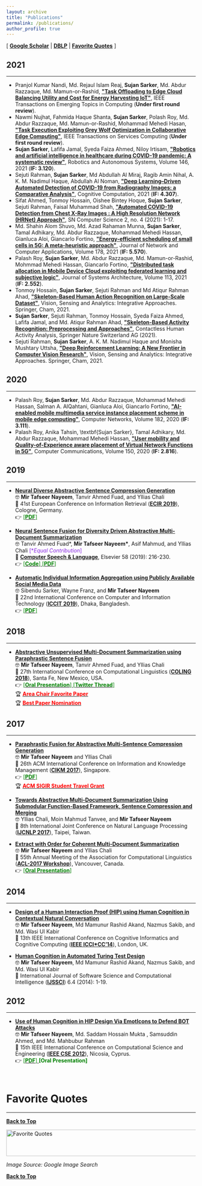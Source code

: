 ```yaml
---
layout: archive
title: "Publications"
permalink: /publications/
author_profile: true
---
```


[ [**Google Scholar**](https://scholar.google.com/citations?hl=en&user=uCSts6gAAAAJ&view_op=list_works&sortby=pubdate) \| [**DBLP**](https://dblp.org/pid/183/5530.html) \| [**Favorite Quotes**](#) ]

## 2021
-----------
* Pranjol Kumar Nandi, Md. Rejaul Islam Reaj, **Sujan Sarker**, Md. Abdur Razzaque, Md. Mamun-or-Rashid, [**"Task Offloading to Edge Cloud Balancing Utility and Cost for Energy Harvesting IoT"**](#), IEEE Transactions on Emerging Topics in Computing (**Under first round review**).
* Nawmi Nujhat, Fahmida Haque Shanta, **Sujan Sarker**, Polash Roy, Md. Abdur Razzaque, Md. Mamun-or-Rashid, Mohammad Mehedi Hasan, [**"Task Execution Exploiting Grey Wolf Optimization in Collaborative Edge Computing"**](#), IEEE Transactions on Services Computing (**Under first round review**).
* **Sujan Sarker**, Lafifa Jamal, Syeda Faiza Ahmed, Niloy Irtisam, [**"Robotics and artificial intelligence in healthcare during COVID-19 pandemic: A systematic review"**](https://www.sciencedirect.com/science/article/pii/S0921889021001871), Robotics and Autonomous Systems, Volume 146, 2021 (**IF: 3.120**).
* Sejuti Rahman, **Sujan Sarker**, Md Abdullah Al Miraj, Ragib Amin Nihal, A. K. M. Nadimul Haque, Abdullah Al Noman, [**"Deep Learning–Driven Automated Detection of COVID-19 from Radiography Images: a Comparative Analysis"**](https://link.springer.com/article/10.1007/s12559-020-09779-5), Cognitive Computation, 2021 (**IF: 4.307**).
* Sifat Ahmed, Tonmoy Hossain, Oishee Bintey Hoque, **Sujan Sarker**, Sejuti Rahman, Faisal Muhammad Shah, [**"Automated COVID-19 Detection from Chest X-Ray Images : A High Resolution Network (HRNet) Approach"**](https://link.springer.com/article/10.1007/s42979-021-00690-w), SN Computer Science 2, no. 4 (2021): 1-17.
* Md. Shahin Alom Shuvo, Md. Azad Rahaman Munna, **Sujan Sarker**, Tamal Adhikary, Md. Abdur Razzaque, Mohammad Mehedi Hassan, Gianluca Aloi, Giancarlo Fortino, [**"Energy-efficient scheduling of small cells in 5G: A meta-heuristic approach"**](https://www.sciencedirect.com/science/article/abs/pii/S1084804521000138), Journal of Network and Computer Applications, Volume 178, 2021 (**IF: 5.570**).
*  Palash Roy, **Sujan Sarker**, Md. Abdur Razzaque, Md. Mamun-or-Rashid, Mohmmad Mehedi Hassan, Giancarlo Fortino, [**"Distributed task allocation in Mobile Device Cloud exploiting federated learning and subjective logic"**](https://www.sciencedirect.com/science/article/abs/pii/S1084804521000138), Journal of Systems Architecture, Volume 113, 2021 (**IF: 2.552**).
*  Tonmoy Hossain, **Sujan Sarker**, Sejuti Rahman and Md Atiqur Rahman Ahad, [**"Skeleton-Based Human Action Recognition on Large-Scale Dataset"**](https://link.springer.com/chapter/10.1007/978-3-030-75490-7_5), Vision, Sensing and Analytics: Integrative Approaches. Springer, Cham, 2021. 
* **Sujan Sarker**, Sejuti Rahman, Tonmoy Hossain, Syeda Faiza Ahmed, Lafifa Jamal, and Md. Atiqur Rahman Ahad, [**"Skeleton-Based Activity Recognition: Preprocessing and Approaches"**](https://link.springer.com/chapter/10.1007\%2F978-3-030-68590-4_2), Contactless Human Activity Analysis, Springer Nature Switzerland AG (2021). 
* Sejuti Rahman, **Sujan Sarker**, A. K. M. Nadimul Haque and Monisha Mushtary Uttsha, [**"Deep Reinforcement Learning: A New Frontier in Computer Vision Research"**](https://link.springer.com/chapter/10.1007/978-3-030-75490-7_2), Vision, Sensing and Analytics: Integrative Approaches. Springer, Cham, 2021. 

## 2020
-----------
* Palash Roy, **Sujan Sarker**, Md. Abdur Razzaque, Mohammad Mehedi Hassan, Salman A. AlQahtani, Gianluca Aloi, Giancarlo Fortino, [**"AI-enabled mobile multimedia service instance placement scheme in mobile edge computing"**](https://www.sciencedirect.com/science/article/abs/pii/S1389128620312160), Computer Networks, Volume 182, 2020 (**IF:  3.111**). 
* Palash Roy, Anika Tahsin, \textbf{Sujan Sarker}, Tamal Adhikary, Md. Abdur Razzaque, Mohammad Mehedi Hassan, [**"User mobility and Quality-of-Experience aware placement of Virtual Network Functions in 5G"**](https://www.sciencedirect.com/science/article/abs/pii/S0140366419314227), Computer Communications, Volume 150, 2020 (**IF:  2.816**). 

## 2019
-----------
* [**Neural Diverse Abstractive Sentence Compression Generation**](https://link.springer.com/chapter/10.1007/978-3-030-15719-7_14)<br/>
🤓 **Mir Tafseer Nayeem**, Tanvir Ahmed Fuad, and Yllias Chali <br/>
📰 41st European Conference on Information Retrieval ([**ECIR 2019**](http://ecir2019.org/)), Cologne, Germany. <br/>
👉 [<span style ="color:Green"> [**PDF**] </span>](https://tafseer-nayeem.github.io/files/ECIR_2019_paper.pdf)

* [**Neural Sentence Fusion for Diversity Driven Abstractive Multi-Document Summarization**](https://www.sciencedirect.com/science/article/pii/S0885230818303449) <br/>
🤓 Tanvir Ahmed Fuad\*, **Mir Tafseer Nayeem\***, Asif Mahmud, and Yllias Chali <span style ="color:BlueViolet"> [\**Equal Contribution*]</span> <br/>
📰 [**Computer Speech & Language**](https://www.journals.elsevier.com/computer-speech-and-language), Elsevier 58 (2019): 216-230. <br/>
👉 [<span style ="color:Green"> [**Code**] </span>](https://github.com/tafseer-nayeem/NeuFuse) [<span style ="color:Green"> [**PDF**] </span>](https://tafseer-nayeem.github.io/files/CSL_Journal_2019.pdf) 

* [**Automatic Individual Information Aggregation using Publicly Available Social Media Data**](https://ieeexplore.ieee.org/document/9038402) <br/>
🤓 Sibendu Sarker, Wayne Franz, and **Mir Tafseer Nayeem** <br/>
📰 22nd International Conference on Computer and Information Technology ([**ICCIT 2019**](https://iccit.org.bd/2019/)), Dhaka, Bangladesh. <br/>
👉 [<span style ="color:Green"> [**PDF**] </span>](https://tafseer-nayeem.github.io/files/ICCIT_2019_paper.pdf)


## 2018
-----------
* [**Abstractive Unsupervised Multi-Document Summarization using Paraphrastic Sentence Fusion**](http://aclweb.org/anthology/C18-1102) <br/>
🤓 **Mir Tafseer Nayeem**, Tanvir Ahmed Fuad, and Yllias Chali <br/>
📰 27th International Conference on Computational Linguistics ([**COLING 2018**](https://coling2018.org/)), Santa Fe, New Mexico, USA. <br/>
👉 [<span style ="color:Green"> [**Oral Presentation**] </span>](https://tafseer-nayeem.github.io/files/COLING_2018_Presentation.pdf) [<span style ="color:Green"> [**Twitter Thread**] </span>](https://twitter.com/mtnayeem/status/1007565988047409152?s=20) <br/>
🏆 [<span style="color:Red"> **Area Chair Favorite Paper** </span>](http://coling2018.org/coling-2018-best-papers/) <br/>
🏆 [<span style="color:Red"> **Best Paper Nomination** </span>](http://coling2018.org/coling-2018-best-papers/)   


## 2017
-----------
* [**Paraphrastic Fusion for Abstractive Multi-Sentence Compression Generation**](https://dl.acm.org/citation.cfm?id=3133106) <br/>
🤓 **Mir Tafseer Nayeem** and Yllias Chali <br/>
📰 26th ACM International Conference on Information and Knowledge Management ([**CIKM 2017**](http://www.cikmconference.org/CIKM2017/)), Singapore. <br/>
👉 [<span style ="color:Green"> [**PDF**] </span>](https://tafseer-nayeem.github.io/files/CIKM_2017_paper.pdf) <br/>
🏆 [<span style="color:Red"> **ACM SIGIR Student Travel Grant** </span>](https://sigir.org/general-information/travel-grants/)



* [**Towards Abstractive Multi-Document Summarization Using Submodular Function-Based Framework, Sentence Compression and Merging**](http://www.aclweb.org/anthology/I17-2071) <br/>
🤓 Yllias Chali, Moin Mahmud Tanvee, and **Mir Tafseer Nayeem** <br/>
📰 8th International Joint Conference on Natural Language Processing ([**IJCNLP 2017**](https://aclanthology.org/venues/ijcnlp/)), Taipei, Taiwan.

* [**Extract with Order for Coherent Multi-Document Summarization**](http://www.aclweb.org/anthology/W17-2407) <br/>
🤓 **Mir Tafseer Nayeem** and Yllias Chali <br/>
📰 55th Annual Meeting of the Association for Computational Linguistics ([**ACL-2017 Workshop**](http://acl2017.org/)), Vancouver, Canada. <br/>
👉 [<span style ="color:Green"> [**Oral Presentation**] </span>](https://tafseer-nayeem.github.io/files/ACL_Workshop_2017_Presentation.pdf)


## 2014
-----------
* [**Design of a Human Interaction Proof (HIP) using Human Cognition in Contextual Natural Conversation**](https://ieeexplore.ieee.org/document/6921454/) <br/>
🤓 **Mir Tafseer Nayeem**, Md Mamunur Rashid Akand, Nazmus Sakib, and Md. Wasi Ul Kabir <br/>
📰 13th IEEE International Conference on Cognitive Informatics and Cognitive Computing ([**IEEE ICCI*CC’14**](https://ieeexplore.ieee.org/xpl/conhome/6911098/proceeding)), London, UK.

* [**Human Cognition in Automated Turing Test Design**](https://dl.acm.org/citation.cfm?id=2807119) <br/>
🤓 **Mir Tafseer Nayeem**, Md Mamunur Rashid Akand, Nazmus Sakib, and Md. Wasi Ul Kabir <br/>
📰 International Journal of Software Science and Computational Intelligence ([**IJSSCI**](https://dl.acm.org/toc/ijssci-igi/2014/6/4)) 6.4 (2014): 1-19.


## 2012
-----------
* [**Use of Human Cognition in HIP Design Via EmotIcons to Defend BOT Attacks**](https://ieeexplore.ieee.org/document/6417291/) <br/>
🤓 **Mir Tafseer Nayeem**, Md. Saddam Hossain Mukta , Samsuddin Ahmed, and Md. Mahbubur Rahman <br/>
📰 15th IEEE International Conference on Computational Science and Engineering ([**IEEE CSE 2012**](http://www.cse2012.cs.ucy.ac.cy/)), Nicosia, Cyprus. <br/>
👉 [<span style ="color:Green"> [**PDF**] </span>](https://tafseer-nayeem.github.io/files/IEEE_CSE12_paper.pdf) <span style ="color:Green"> **[Oral Presentation]** </span>

<br/>

# Favorite Quotes
-------------------

[**Back to Top**](#)

<img src="https://tafseer-nayeem.github.io/images/quotes.png" alt="Favorite Quotes"
	title="Favorite Quotes" width="840" height="70">

*Image Source: Google Image Search*

[**Back to Top**](#)
